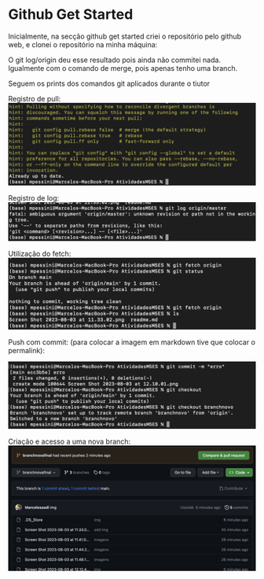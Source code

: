 <h1>Github Get Started</h1>
<p>Inicialmente, na secção github get started criei o repositório pelo github web, e clonei o repositório na minha máquina:</p>

<p>O git log/origin deu esse resultado pois ainda não commitei nada. Igualmente com o comando de merge, pois apenas tenho uma branch.</p>

<P> Seguem os prints dos comandos git aplicados durante o tiutor</P>

Registro de pull:
![pull](pull.png)

Registro de log:
![log](log.png)

Utilização do fetch:
![fetch](fetch.png)

Push com commit:
(para colocar a imagem em markdown tive que colocar o permalink):

![pushcommit](https://github.com/Marcelosaadi/AtividadesM5ES/blob/a3d3b35dba44ae94eb21c4f40bca2a65e205974f/push%3Acommit.png)

Criação e acesso a uma nova branch:
![branchfinal](branch_nova_final.png)
